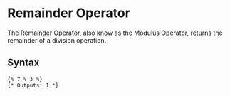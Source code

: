 Remainder Operator
==================
The Remainder Operator, also know as the Modulus Operator, returns the remainder of a division operation.

Syntax
--------------
```
{% 7 % 3 %}
{* Outputs: 1 *}
```